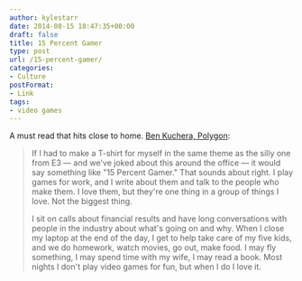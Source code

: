 ```yaml
---
author: kylestarr
date: 2014-08-15 18:47:35+00:00
draft: false
title: 15 Percent Gamer
type: post
url: /15-percent-gamer/
categories:
- Culture
postFormat:
- Link
tags:
- video games
---
```


A must read that hits close to home.
[Ben Kuchera, Polygon](http://www.polygon.com/2014/8/15/6006185/gaming-balance-development-writing):


<blockquote>If I had to make a T-shirt for myself in the same theme as the silly one from E3 — and we've joked about this around the office — it would say something like "15 Percent Gamer." That sounds about right. I play games for work, and I write about them and talk to the people who make them. I love them, but they're one thing in a group of things I love. Not the biggest thing.

I sit on calls about financial results and have long conversations with people in the industry about what's going on and why. When I close my laptop at the end of the day, I get to help take care of my five kids, and we do homework, watch movies, go out, make food. I may fly something, I may spend time with my wife, I may read a book. Most nights I don't play video games for fun, but when I do I love it.</blockquote>
